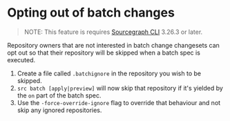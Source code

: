 # Opting out of batch changes

> NOTE: This feature is requires [Sourcegraph CLI](https://github.com/sourcegraph/src-cli) 3.26.3 or later.

Repository owners that are not interested in batch change changesets can opt out
so that their repository will be skipped when a batch spec is executed.

1. Create a file called `.batchignore` in the repository you wish to be skipped.
2. `src batch [apply|preview]` will now skip that repository if it's yielded by the `on` part of the batch spec.
3. Use the `-force-override-ignore` flag to override that behaviour and not skip any ignored repositories.
